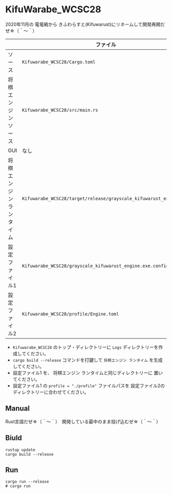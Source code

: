 # KifuWarabe_WCSC28

2020年11月の 電竜戦から きふわらすと(Kifuwarust)にリネームして開発再開だぜ☆（＾～＾）  

|                         | ファイル                                                           |
| ----------------------- | ------------------------------------------------------------------ |
| ソース                  | `Kifuwarabe_WCSC28/Cargo.toml`                                     |
| 将棋エンジン ソース     | `Kifuwarabe_WCSC28/src/main.rs`                                    |
| GUI                     | なし                                                               |
| 将棋エンジン ランタイム | `Kifuwarabe_WCSC28/target/release/grayscale_kifuwarust_engine.exe` |
| 設定ファイル1           | `Kifuwarabe_WCSC28/grayscale_kifuwarust_engine.exe.config.toml`    |
| 設定ファイル2           | `Kifuwarabe_WCSC28/profile/Engine.toml`                            |

* `Kifuwarabe_WCSC28` のトップ・ディレクトリーに `Logs` ディレクトリーを作成してください。
* `cargo build --release` コマンドを打鍵して `将棋エンジン ランタイム` を生成してください。
* 設定ファイル1 を、 将棋エンジン ランタイムと同じディレクトリーに 置いてください。
* 設定ファイル1 の `profile = "./profile"` ファイルパスを 設定ファイル2のディレクトリーに合わせてください。

## Manual

Rust言語だぜ☆（＾～＾）　開発している最中のまま投げ込むぜ☆（＾～＾）

## Biuld

```shell
rustup update
cargo build --release
```

## Run

```shell
cargo run --release
# cargo run
```
